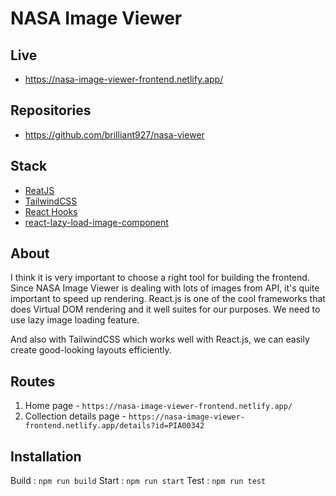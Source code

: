 # NASA Image Viewer

## Live
* https://nasa-image-viewer-frontend.netlify.app/

## Repositories
* https://github.com/brilliant927/nasa-viewer

## **Stack**
* [ReatJS](https://reactjs.org/)
* [TailwindCSS](https://tailwindcss.com/)
* [React Hooks](https://reactjs.org/)
* [react-lazy-load-image-component](https://www.npmjs.com/package/react-lazy-load-image-component)

## **About**
I think it is very important to choose a right tool for building the frontend. Since NASA Image Viewer is dealing with lots of images from API, it's quite important to speed up rendering.
React.js is one of the cool frameworks that does Virtual DOM rendering and it well suites for our purposes. We need to use lazy image loading feature.

And also with TailwindCSS which works well with React.js, we can easily create good-looking layouts efficiently.

## **Routes**
1. Home page - `https://nasa-image-viewer-frontend.netlify.app/`
2. Collection details page - `https://nasa-image-viewer-frontend.netlify.app/details?id=PIA00342`

## **Installation**

Build : `npm run build`
Start : `npm run start`
Test : `npm run test`
